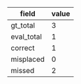 | field | value |
|---|---|
| gt_total | 3 |
| eval_total | 1 |
| correct | 1 |
| misplaced | 0 |
| missed | 2 |
